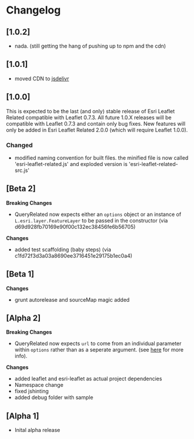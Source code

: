 # Changelog

## [1.0.2]

* nada.  (still getting the hang of pushing up to npm and the cdn)


## [1.0.1]

* moved CDN to [jsdelivr](http://www.jsdelivr.com/#!leaflet.esri.related)

## [1.0.0]

This is expected to be the last (and only) stable release of Esri Leaflet Related compatible with Leaflet 0.7.3. All future 1.0.X releases will be compatible with Leaflet 0.7.3 and contain only bug fixes. New features will only be added in Esri Leaflet Related 2.0.0 (which will require Leaflet 1.0.0).

### Changed
- modified naming convention for built files.  the minified file is now called 'esri-leaflet-related.js' and exploded version is 'esri-leaflet-related-src.js'

## [Beta 2]

**Breaking Changes**
* QueryRelated now expects either an `options` object or an instance of `L.esri.layer.FeatureLayer` to be passed in the constructor (via d69d928fb70169e90f00c132ec38456fe6b56705)

**Changes**
* added test scaffolding (baby steps) (via c1fd72f3d3a03a8690ee3716451e29175b1ec0a4)

## [Beta 1]

**Changes**
* grunt autorelease and sourceMap magic added

## [Alpha 2]

**Breaking Changes**
* QueryRelated now expects `url` to come from an individual parameter within `options` rather than as a seperate argument.  (see [here](https://github.com/Esri/esri-leaflet/releases/tag/v1.0.0-rc.5) for more info).

**Changes**
* added leaflet and esri-leaflet as actual project dependencies
* Namespace change
* fixed jshinting
* added debug folder with sample

## [Alpha 1]

* Inital alpha release